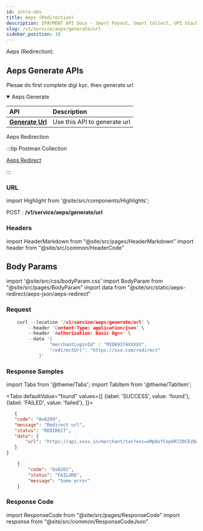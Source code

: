 ```yaml
---
id: intro-abs
title: Aeps (Redirection)
description: IPAYMENT API Docs - Smart Payout, Smart Collect, UPI Stack, Validation Suite, Aeps, Dmt
slug: /v1/service/aeps/generate/url
sidebar_position: 10
---
```


<p>Aeps (Redirection). </p>

## Aeps Generate APIs

<p>Plesae do first complete digi kyc. then generate url</p>
<details open>
<summary> Aeps Generate</summary>

| API                                                                           | Description                                     |
| :---------------------------------------------------------------------------- | :---------------------------------------------- |
| <a href="/docs/v1/service/aeps/generate/url">**Generate Url**</a>| Use this API to generate url

</details>


Aeps Redirection

:::tip Postman Collection

<a href="https://www.google.com" target="_blank">Aeps Redirect</a>

:::

### URL

import Highlight from '@site/src/components/Highlights';

<Highlight className="post">POST</Highlight> : <strong>/v1/service/aeps/generate/url</strong>

### Headers

import HeaderMarkdown from "@site/src/pages/HeaderMarkdown"
import header from "@site/src/common/HeaderCode"

<HeaderMarkdown data={header}/>

## Body Params

import '@site/src/css/bodyParam.css'
import BodyParam from "@site/src/pages/BodyParam"
import data from "@site/src/static/aeps-redirect/aeps-json/aeps-redirect"

<BodyParam data={data}/>

### Request

```c title="Example Request"
    curl --location '/v1/service/aeps/generate/url' \
        --header 'Content-Type: application/json' \
        --header 'Authorization: Basic Og==' \
        --data '{
                "merchantLoginId" : "MID69374XXXXX",
                "redirectUrl": "https://xxx.com/redirect"
            }'
```

### Response Samples

import Tabs from '@theme/Tabs';
import TabItem from '@theme/TabItem';

<Tabs
    defaultValue="found"
    values={[
        {label: 'SUCCESS', value: 'found'},
        {label: 'FAILED', value: 'failed'},
    ]}>

<TabItem value="found">

 ```json
    {
    "code": "0x0209",
    "message": "Redirect url",
    "status": "REDIRECT",
    "data": {
        "url": "https://api.xxxx.in/merchant/txn?enc=oMp8xfCep6R7Z0CEVDwCkbnzxGs%2BqfnNmUuc34CjA3MJ062OFndBAyDSSCq1kITX6%2B%2BPYRw2Ln85LStVPw%3D%3D"
    }
}
 ```

</TabItem>

<TabItem value="failed">

```json
    {
        "code": "0x0202",
        "status": "FAILURE",
        "message": "Some error"
    }
```

</TabItem>
</Tabs>

### Response Code

import ResponseCode from "@site/src/pages/ResponseCode"
import response from "@site/src/common/ResponseCodeJson"

<ResponseCode data={response}/>
